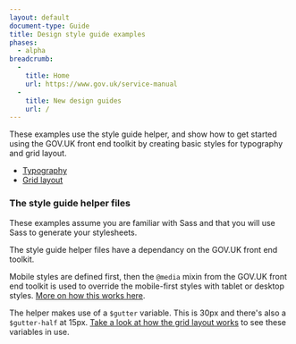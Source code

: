 ```yaml
---
layout: default
document-type: Guide
title: Design style guide examples
phases:
  - alpha
breadcrumb:
  -
    title: Home
    url: https://www.gov.uk/service-manual
  -
    title: New design guides
    url: /
---
```


<div class="text">
  <p>
    These examples use the style guide helper, and show how to get started using the GOV.UK front end toolkit by creating basic styles for typography and grid layout.
  </p>

  <ul>
    <li><a href="{{ site.baseurl }}/example/typography.html">Typography</a></li>
    <li><a href="{{ site.baseurl }}/example/grid.html">Grid layout</a></li>
  </ul>

  <h3 class="heading-24">The style guide helper files</h3>

  <p>
    These examples assume you are familiar with Sass and that you will use Sass to generate your stylesheets.
  </p>

  <p>
    The style guide helper files have a dependancy on the GOV.UK front end toolkit.
  </p>

  <p>
    Mobile styles are defined first, then the <code>@media</code> mixin from the GOV.UK front end toolkit is used to override the mobile-first styles with tablet or desktop styles. <a href="https://github.com/alphagov/govuk_frontend_toolkit#media">More on how this works here</a>.
  </p>
  <p>
    The helper makes use of a <code>$gutter</code> variable. This is 30px and there's also a <code>$gutter-half</code> at 15px. <a href="{{ site.baseurl }}/example/grid.html">Take a look at how the grid layout works</a> to see these variables in use.
  </p>
</div>
